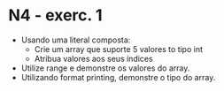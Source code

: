 # N4 - exerc. 1

- Usando uma literal composta:
    - Crie um array que suporte 5 valores to tipo int
    - Atribua valores aos seus índices
- Utilize range e demonstre os valores do array.
- Utilizando format printing, demonstre o tipo do array.

